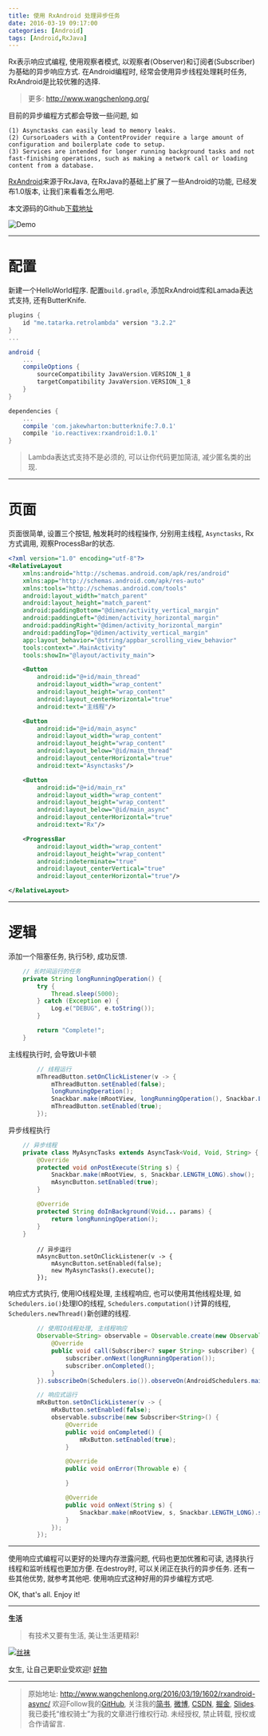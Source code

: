 ```yaml
---
title: 使用 RxAndroid 处理异步任务
date: 2016-03-19 09:17:00
categories: [Android]
tags: [Android,RxJava]
---
```


Rx表示响应式编程, 使用观察者模式, 以观察者(Observer)和订阅者(Subscriber)为基础的异步响应方式. 在Android编程时, 经常会使用异步线程处理耗时任务, RxAndroid是比较优雅的选择. 

<!-- more -->
> 更多: http://www.wangchenlong.org/

目前的异步编程方式都会导致一些问题, 如
```
(1) Asynctasks can easily lead to memory leaks.
(2) CursorLoaders with a ContentProvider require a large amount of configuration and boilerplate code to setup.
(3) Services are intended for longer running background tasks and not fast-finishing operations, such as making a network call or loading content from a database.
```

[RxAndroid](https://github.com/ReactiveX/RxAndroid)来源于RxJava, 在RxJava的基础上扩展了一些Android的功能, 已经发布1.0版本, 让我们来看看怎么用吧.

本文源码的Github[下载地址](https://github.com/SpikeKing/TestRxAndroidSample)

![Demo](rxandroid-async/rxandroid-demo.png)

---

# 配置

新建一个HelloWorld程序. 配置``build.gradle``, 添加RxAndroid库和Lamada表达式支持, 还有ButterKnife.
```gradle
plugins {
    id "me.tatarka.retrolambda" version "3.2.2"
}
...

android {
    ...
    compileOptions {
        sourceCompatibility JavaVersion.VERSION_1_8
        targetCompatibility JavaVersion.VERSION_1_8
    }
}

dependencies {
    ...
    compile 'com.jakewharton:butterknife:7.0.1'
    compile 'io.reactivex:rxandroid:1.0.1'
}
```

> Lambda表达式支持不是必须的, 可以让你代码更加简洁, 减少匿名类的出现.

---

# 页面

页面很简单, 设置三个按钮, 触发耗时的线程操作, 分别用主线程, ``Asynctasks``, Rx方式调用, 观察ProcessBar的状态.

```xml
<?xml version="1.0" encoding="utf-8"?>
<RelativeLayout
    xmlns:android="http://schemas.android.com/apk/res/android"
    xmlns:app="http://schemas.android.com/apk/res-auto"
    xmlns:tools="http://schemas.android.com/tools"
    android:layout_width="match_parent"
    android:layout_height="match_parent"
    android:paddingBottom="@dimen/activity_vertical_margin"
    android:paddingLeft="@dimen/activity_horizontal_margin"
    android:paddingRight="@dimen/activity_horizontal_margin"
    android:paddingTop="@dimen/activity_vertical_margin"
    app:layout_behavior="@string/appbar_scrolling_view_behavior"
    tools:context=".MainActivity"
    tools:showIn="@layout/activity_main">

    <Button
        android:id="@+id/main_thread"
        android:layout_width="wrap_content"
        android:layout_height="wrap_content"
        android:layout_centerHorizontal="true"
        android:text="主线程"/>

    <Button
        android:id="@+id/main_async"
        android:layout_width="wrap_content"
        android:layout_height="wrap_content"
        android:layout_below="@id/main_thread"
        android:layout_centerHorizontal="true"
        android:text="Asynctasks"/>

    <Button
        android:id="@+id/main_rx"
        android:layout_width="wrap_content"
        android:layout_height="wrap_content"
        android:layout_below="@id/main_async"
        android:layout_centerHorizontal="true"
        android:text="Rx"/>

    <ProgressBar
        android:layout_width="wrap_content"
        android:layout_height="wrap_content"
        android:indeterminate="true"
        android:layout_centerVertical="true"
        android:layout_centerHorizontal="true"/>

</RelativeLayout>
```

---

# 逻辑

添加一个阻塞任务, 执行5秒, 成功反馈.
```java
    // 长时间运行的任务
    private String longRunningOperation() {
        try {
            Thread.sleep(5000);
        } catch (Exception e) {
            Log.e("DEBUG", e.toString());
        }

        return "Complete!";
    }
```

主线程执行时, 会导致UI卡顿
```java
        // 线程运行
        mThreadButton.setOnClickListener(v -> {
            mThreadButton.setEnabled(false);
            longRunningOperation();
            Snackbar.make(mRootView, longRunningOperation(), Snackbar.LENGTH_LONG).show();
            mThreadButton.setEnabled(true);
        });
```

异步线程执行
```java
    // 异步线程
    private class MyAsyncTasks extends AsyncTask<Void, Void, String> {
        @Override
        protected void onPostExecute(String s) {
            Snackbar.make(mRootView, s, Snackbar.LENGTH_LONG).show();
            mAsyncButton.setEnabled(true);
        }

        @Override
        protected String doInBackground(Void... params) {
            return longRunningOperation();
        }
    }
```
```
        // 异步运行
        mAsyncButton.setOnClickListener(v -> {
            mAsyncButton.setEnabled(false);
            new MyAsyncTasks().execute();
        });
```
响应式方式执行, 使用IO线程处理, 主线程响应, 也可以使用其他线程处理, 如``Schedulers.io()``处理IO的线程, ``Schedulers.computation()``计算的线程, ``Schedulers.newThread()``新创建的线程.
```java
        // 使用IO线程处理, 主线程响应
        Observable<String> observable = Observable.create(new Observable.OnSubscribe<String>() {
            @Override
            public void call(Subscriber<? super String> subscriber) {
                subscriber.onNext(longRunningOperation());
                subscriber.onCompleted();
            }
        }).subscribeOn(Schedulers.io()).observeOn(AndroidSchedulers.mainThread());

        // 响应式运行
        mRxButton.setOnClickListener(v -> {
            mRxButton.setEnabled(false);
            observable.subscribe(new Subscriber<String>() {
                @Override
                public void onCompleted() {
                    mRxButton.setEnabled(true);
                }

                @Override
                public void onError(Throwable e) {

                }

                @Override
                public void onNext(String s) {
                    Snackbar.make(mRootView, s, Snackbar.LENGTH_LONG).show();
                }
            });
        });
```

---

使用响应式编程可以更好的处理内存泄露问题, 代码也更加优雅和可读, 选择执行线程和监听线程也更加方便. 在destroy时, 可以关闭正在执行的异步任务. 还有一些其他优势, 就参考其他吧. 使用响应式这种好用的异步编程方式吧.

OK, that's all. Enjoy it!

---

**生活**

> 有技术又要有生活, 美让生活更精彩!

[![丝袜](http://7xrsre.com1.z0.glb.clouddn.com/spike-ad-girl-socks-5.jpg)](http://s.click.taobao.com/t?e=m%3D2%26s%3DTYLUofq4cjccQipKwQzePOeEDrYVVa64K7Vc7tFgwiHjf2vlNIV67jsEMve3TkQ%2BkJM98MoZX0h1lK%2FY7wPaoHeQQxhDmA6IAe67oaxDEWp4DvOxtwmul9%2FGdv92tjhODzB9iHgNH%2FDUH0CQmlmN08YMXU3NNCg%2F&pvid=12_117.73.144.43_332_1458433143248)

女生, 让自己更职业受欢迎! [好物](http://s.click.taobao.com/t?e=m%3D2%26s%3DTYLUofq4cjccQipKwQzePOeEDrYVVa64K7Vc7tFgwiHjf2vlNIV67jsEMve3TkQ%2BkJM98MoZX0h1lK%2FY7wPaoHeQQxhDmA6IAe67oaxDEWp4DvOxtwmul9%2FGdv92tjhODzB9iHgNH%2FDUH0CQmlmN08YMXU3NNCg%2F&pvid=12_117.73.144.43_332_1458433143248)

---

> 原始地址: 
> http://www.wangchenlong.org/2016/03/19/1602/rxandroid-async/
> 欢迎Follow我的[GitHub](https://github.com/SpikeKing), 关注我的[简书](http://www.jianshu.com/users/e2b4dd6d3eb4/latest_articles), [微博](http://weibo.com/u/2852941392), [CSDN](http://blog.csdn.net/caroline_wendy), [掘金](http://gold.xitu.io/#/user/56de98c2f3609a005442ec58), [Slides](https://slides.com/spikeking). 
> 我已委托“维权骑士”为我的文章进行维权行动. 未经授权, 禁止转载, 授权或合作请留言.



